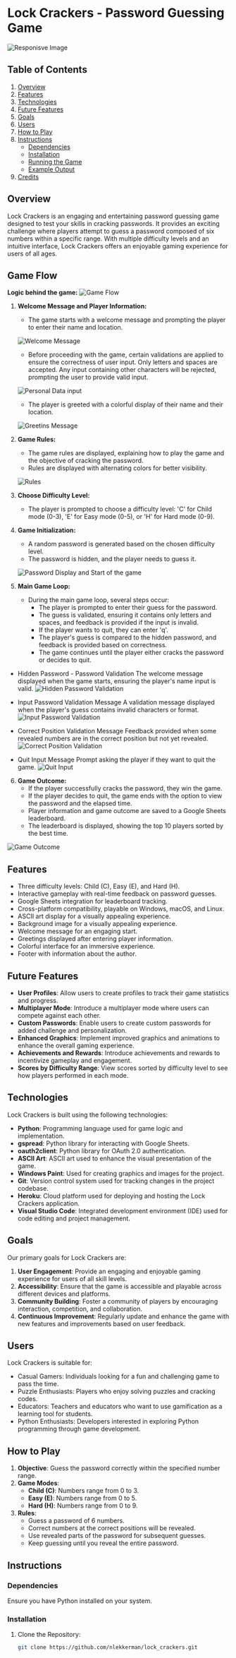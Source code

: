 # Lock Crackers - Password Guessing Game


![Responisve Image](features/responsive_image.jpg)


## Table of Contents

1. [Overview](#overview)
2. [Features](#features)
3. [Technologies](#technologies)
4. [Future Features](#future-features)
5. [Goals](#goals)
6. [Users](#users)
7. [How to Play](#how-to-play)
8. [Instructions](#instructions)
   - [Dependencies](#dependencies)
   - [Installation](#installation)
   - [Running the Game](#running-the-game)
   - [Example Output](#example-output)
9. [Credits](#credits)

## Overview

Lock Crackers is an engaging and entertaining password guessing game designed to test your skills in cracking passwords. It provides an exciting challenge where players attempt to guess a password composed of six numbers within a specific range. With multiple difficulty levels and an intuitive interface, Lock Crackers offers an enjoyable gaming experience for users of all ages.



## Game Flow
   **Logic behind the game:**
   ![Game Flow](features/logic.jpg)

1. **Welcome Message and Player Information:**
   - The game starts with a welcome message and prompting the player to enter their name and location.

    ![Welcome Message](features/welcome_message.jpg)

   - Before proceeding with the game, certain validations are applied to ensure the correctness of user input. Only letters and spaces are accepted. Any input containing other characters will be rejected, prompting the user to provide valid input.

    ![Personal Data input](features/presonal_data_input.jpg)

   - The player is greeted with a colorful display of their name and their location.

    ![Greetins Message](features/greetings_player.jpg)
  

2. **Game Rules:**
   - The game rules are displayed, explaining how to play the game and the objective of cracking the password.
   - Rules are displayed with alternating colors for better visibility.

    ![Rules](features/game_rules.jpg)

3. **Choose Difficulty Level:**
   - The player is prompted to choose a difficulty level: 'C' for Child mode (0-3), 'E' for Easy mode (0-5), or 'H' for Hard mode (0-9).

4. **Game Initialization:**
   - A random password is generated based on the chosen difficulty level.
   - The password is hidden, and the player needs to guess it.

    ![Password Display and Start of the game](features/password_display_input.jpg)

5. **Main Game Loop:**
   - During the main game loop, several steps occur:
     - The player is prompted to enter their guess for the password.
     - The guess is validated, ensuring it contains only letters and spaces, and feedback is provided if the input is invalid.
     - If the player wants to quit, they can enter 'q'.
     - The player's guess is compared to the hidden password, and feedback is provided based on correctness.
     - The game continues until the player either cracks the password or decides to quit.



- Hidden Password - Password Validation
The welcome message displayed when the game starts, ensuring the player's name input is valid.
![Hidden Password Validation](features/message_pasword_validation.jpg)



- Input Password Validation Message
A validation message displayed when the player's guess contains invalid characters or format.
![Input Password Validation](features/input_password_valdiation_message.jpg)



- Correct Position Validation Message
Feedback provided when some revealed numbers are in the correct position but not yet revealed.
![Correct Position Validation](features/correct_position_validation.jpg)



- Quit Input Message
Prompt asking the player if they want to quit the game.
![Quit Input](features/quit_input.jpg)




6. **Game Outcome:**
   - If the player successfully cracks the password, they win the game.
   - If the player decides to quit, the game ends with the option to view the password and the elapsed time.
   - Player information and game outcome are saved to a Google Sheets leaderboard.
   - The leaderboard is displayed, showing the top 10 players sorted by the best time.

![Game Outcome](features/game_outcome.jpg)


## Features

- Three difficulty levels: Child (C), Easy (E), and Hard (H).
- Interactive gameplay with real-time feedback on password guesses.
- Google Sheets integration for leaderboard tracking.
- Cross-platform compatibility, playable on Windows, macOS, and Linux.
- ASCII art display for a visually appealing experience.
- Background image for a visually appealing experience.
- Welcome message for an engaging start.
- Greetings displayed after entering player information.
- Colorful interface for an immersive experience.
- Footer with information about the author.

## Future Features

- **User Profiles**: Allow users to create profiles to track their game statistics and progress.
- **Multiplayer Mode**: Introduce a multiplayer mode where users can compete against each other.
- **Custom Passwords**: Enable users to create custom passwords for added challenge and personalization.
- **Enhanced Graphics**: Implement improved graphics and animations to enhance the overall gaming experience.
- **Achievements and Rewards**: Introduce achievements and rewards to incentivize gameplay and engagement.
- **Scores by Difficulty Range**: View scores sorted by difficulty level to see how players performed in each mode.


## Technologies

Lock Crackers is built using the following technologies:

- **Python**: Programming language used for game logic and implementation.
- **gspread**: Python library for interacting with Google Sheets.
- **oauth2client**: Python library for OAuth 2.0 authentication.
- **ASCII Art**: ASCII art used to enhance the visual presentation of the game.
- **Windows Paint**: Used for creating graphics and images for the project.
- **Git**: Version control system used for tracking changes in the project codebase.
- **Heroku**: Cloud platform used for deploying and hosting the Lock Crackers application.
- **Visual Studio Code**: Integrated development environment (IDE) used for code editing and project management.


## Goals

Our primary goals for Lock Crackers are:

1. **User Engagement**: Provide an engaging and enjoyable gaming experience for users of all skill levels.
2. **Accessibility**: Ensure that the game is accessible and playable across different devices and platforms.
3. **Community Building**: Foster a community of players by encouraging interaction, competition, and collaboration.
4. **Continuous Improvement**: Regularly update and enhance the game with new features and improvements based on user feedback.

## Users

Lock Crackers is suitable for:

- Casual Gamers: Individuals looking for a fun and challenging game to pass the time.
- Puzzle Enthusiasts: Players who enjoy solving puzzles and cracking codes.
- Educators: Teachers and educators who want to use gamification as a learning tool for students.
- Python Enthusiasts: Developers interested in exploring Python programming through game development.

## How to Play

1. **Objective**: Guess the password correctly within the specified number range.
2. **Game Modes**:
   - **Child (C)**: Numbers range from 0 to 3.
   - **Easy (E)**: Numbers range from 0 to 5.
   - **Hard (H)**: Numbers range from 0 to 9.
3. **Rules**:
   - Guess a password of 6 numbers.
   - Correct numbers at the correct positions will be revealed.
   - Use revealed parts of the password for subsequent guesses.
   - Keep guessing until you reveal the entire password.

## Instructions

### Dependencies

Ensure you have Python installed on your system.

### Installation

1. Clone the Repository:

   ```bash
   git clone https://github.com/nlekkerman/lock_crackers.git

